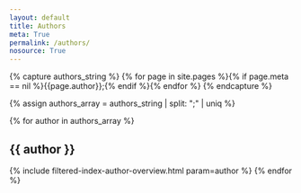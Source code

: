 ```yaml
---
layout: default
title: Authors
meta: True
permalink: /authors/
nosource: True
---  
```


{% capture authors_string %}
{% for page in site.pages %}{% if page.meta == nil  %}{{page.author}};{% endif %}{% endfor %}
{% endcapture %}

{% assign authors_array = authors_string | split: ";" | uniq %}

{% for author in authors_array %}
<h2>{{ author }}</h2>  
{% include filtered-index-author-overview.html param=author %}
{% endfor %}